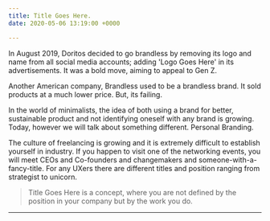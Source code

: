 ```yaml
---
title: Title Goes Here.
date: 2020-05-06 13:19:00 +0000

---
```

In August 2019, Doritos decided to go brandless by removing its logo and name from all social media accounts; adding 'Logo Goes Here' in its advertisements. It was a bold move, aiming to appeal to Gen Z.

Another American company, Brandless used to be a brandless brand. It sold products at a much lower price. But, its failing. 

In the world of minimalists, the idea of both using a brand for better, sustainable product and not identifying oneself with any brand is growing. Today, however we will talk about something different. Personal Branding.

The culture of freelancing is growing and it is extremely difficult to establish yourself in industry. If you happen to visit one of the networking events, you will meet CEOs and Co-founders and changemakers and someone-with-a-fancy-title. For any UXers there are different titles and position ranging from strategist to unicorn. 

> Title Goes Here is a concept, where you are not defined by the position in your company but by the work you do. 

***